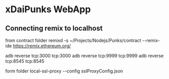 # xDaiPunks WebApp


## Connecting remix to localhost

from contract folder
remixd -s ~/Projects/Nodejs/Punks/contract --remix-ide https://remix.ethereum.org/ 

adb reverse tcp:3000 tcp:3000
adb reverse tcp:9999 tcp:9999
adb reverse tcp:8545 tcp:8545

form folder
local-ssl-proxy --config sslProxyConfig.json
